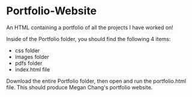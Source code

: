 # Portfolio-Website
An HTML containing a portfolio of all the projects I have worked on!

Inside of the Portfolio folder, you should find the following 4 items:
  * css folder
  * images folder
  * pdfs folder
  * index.html file

Download the entire Portfolio folder, then open and run the portfolio.html file. This should produce Megan Chang's portfolio website.
